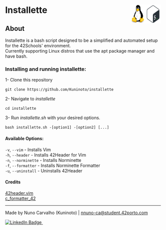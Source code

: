 # Installette <img src="https://github.com/devicons/devicon/blob/master/icons/bash/bash-original.svg" title="Bash" alt="Bash Logo" width="50" height="60" align="right" />&nbsp; <img src="https://github.com/devicons/devicon/blob/master/icons/linux/linux-original.svg" title="Linux" alt="Linux Logo" width="50" height="60" align="right" />&nbsp;

## About  
Installette is a bash script designed to be a simplified and automated setup for the 42Schools' environment.   
Currently supporting Linux distros that use the apt package manager and have bash.  

### Installing and running installette:
1- Clone this repository

	git clone https://github.com/Kuninoto/installette  
2- Navigate to _installette_

	cd installette  
3- Run _installette.sh_ with your desired options.

	bash installette.sh -[option1] -[option2] [...]

#### Available Options:
`-v`, `--vim` - Installs Vim  
`-h`, `--header` - Installs 42Header for Vim  
`-n`, `--norminette` - Installs Norminette  
`-f`, `--formatter` - Installs Norminette Formatter  
`-u`, `--uninstall` - Uninstalls 42Header  
#### Credits
[42header.vim](https://github.com/gcamerli/42header)  
[c_formatter_42](https://github.com/dawnbeen/c_formatter_42)   

---
Made by Nuno Carvalho (Kuninoto) | nnuno-ca@student.42porto.com  
<div id="badge"> <a href="https://www.linkedin.com/in/nuno-carvalho-218822247"/> <img src="https://img.shields.io/badge/LinkedIn-blue?style=for-the-badge&logo=linkedin&logoColor=white" alt="LinkedIn Badge"/>&nbsp;
